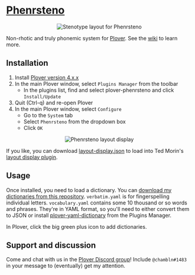 # [Phenrsteno](https://github.com/contrum/plover-phenrsteno/wiki)

<p align="center"><img src="https://raw.githubusercontent.com/wiki/contrum/plover-phenrsteno/png/layout.png" alt="Stenotype layout for Phenrsteno"/> </p>

Non-rhotic and truly phonemic system for [Plover](https://github.com/openstenoproject/plover). See the [wiki](https://github.com/contrum/plover-phenrsteno/wiki) to learn more.

## Installation

1.  Install [Plover version 4.x.x][plover-releases]
2.  In the main Plover window, select `Plugins Manager` from the toolbar
      - In the plugins list, find and select plover-phenrsteno and click `Install/Update`
3.  Quit (Ctrl-q) and re-open Plover
4.  In the main Plover window, select `Configure`
      - Go to the `System` tab
      - Select `Phenrsteno` from the dropdown box
      - Click `OK`
      
<p align="center">
    <img src="https://raw.githubusercontent.com/wiki/contrum/plover-phenrsteno/png/layout-display.png" alt="Phenrsteno layout display"/>
</p>

If you like, you can download [layout-display.json][layout-display-json] to load into Ted Morin's [layout display plugin][plover-layout-display].

## Usage

Once installed, you need to load a dictionary. You can [download my dictionaries from this repository](https://github.com/contrum/plover-phenrsteno/tree/master/yaml). `verbatim.yaml` is for fingerspelling individual letters. `vocabulary.yaml` contains some 10 thousand or so words and phrases. They're in YAML format, so you'll need to either convert them to JSON or install [plover-yaml-dictionary](plover-yaml-dictionary) from the Plugins Manager.
<!-- TODO: Set up automatic YAML-to-JSON conversion in this repo -->

In Plover, click the big green plus icon to add dictionaries.

## Support and discussion

Come and chat with us in the [Plover Discord group][discord]! Include `@chambln#1483` in your message to (eventually) get my attention.

[layout]: https://raw.githubusercontent.com/wiki/contrum/plover-phenrsteno/png/layout.png
[plover-releases]: https://github.com/openstenoproject/plover/releases
[layout-display-json]: https://github.com/contrum/plover-phenrsteno/blob/master/layout-display.json
[layout-display-png]: https://raw.githubusercontent.com/wiki/contrum/plover-phenrsteno/png/layout-display.png
[plover-layout-display]: https://github.com/morinted/plover_layout_display
[plover-yaml-dictionary]: https://github.com/nsmarkop/plover_yaml_dictionary
[discord]: https://discord.gg/0lQde43a6dGmAMp2
